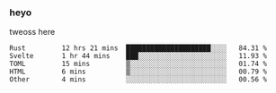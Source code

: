 ### heyo
tweoss here

<!--START_SECTION:waka-->

```text
Rust         12 hrs 21 mins  █████████████████████░░░░   84.31 %
Svelte       1 hr 44 mins    ███░░░░░░░░░░░░░░░░░░░░░░   11.93 %
TOML         15 mins         ▒░░░░░░░░░░░░░░░░░░░░░░░░   01.74 %
HTML         6 mins          ▒░░░░░░░░░░░░░░░░░░░░░░░░   00.79 %
Other        4 mins          ░░░░░░░░░░░░░░░░░░░░░░░░░   00.56 %
```

<!--END_SECTION:waka-->

<!--
**Tweoss/tweoss** is a ✨ _special_ ✨ repository because its `README.md` (this file) appears on your GitHub profile.

Here are some ideas to get you started:

- 🔭 I’m currently working on ...
- 🌱 I’m currently learning ...
- 👯 I’m looking to collaborate on ...
- 🤔 I’m looking for help with ...
- 💬 Ask me about ...
- 📫 How to reach me: ...
- 😄 Pronouns: ...
- ⚡ Fun fact: ...
-->
